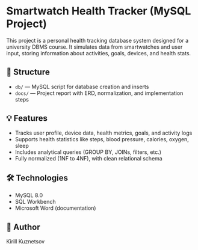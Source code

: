 # Smartwatch Health Tracker (MySQL Project)

This project is a personal health tracking database system designed for a university DBMS course. It simulates data from smartwatches and user input, storing information about activities, goals, devices, and health stats.

## 📁 Structure

- `db/` — MySQL script for database creation and inserts
- `docs/` — Project report with ERD, normalization, and implementation steps

## 💡 Features

- Tracks user profile, device data, health metrics, goals, and activity logs
- Supports health statistics like steps, blood pressure, calories, oxygen, sleep
- Includes analytical queries (GROUP BY, JOINs, filters, etc.)
- Fully normalized (1NF to 4NF), with clean relational schema

## 🛠 Technologies

- MySQL 8.0
- SQL Workbench
- Microsoft Word (documentation)

## 👤 Author

Kirill Kuznetsov
